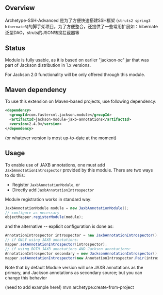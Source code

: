 ## Overview

Archetype-SSH-Advanced 是为了方便快速搭建SSH框架 (`struts2 spring3 hibernate3`)的脚手架项目，为了方便整合，还提供了一些常用扩展如：hibernate泛型DAO，struts的JSON转换拦截器等

## Status

Module is fully usable, as it is based on earlier "jackson-xc" jar that was part of Jackson distribution in 1.x versions.

For Jackson 2.0 functionality will be only offered through this module.

## Maven dependency

To use this extension on Maven-based projects, use following dependency:

```xml
<dependency>
  <groupId>com.fasterxml.jackson.module</groupId>
  <artifactId>jackson-module-jaxb-annotations</artifactId>
  <version>2.4.0</version>
</dependency>
```

(or whatever version is most up-to-date at the moment)

## Usage

To enable use of JAXB annotations, one must add `JaxbAnnotationIntrospector` provided by this module. There are two ways to do this:

* Register `JaxbAnnotationModule`, or
* Directly add `JaxbAnnotationIntrospector`

Module registration works in standard way:

```java
JaxbAnnotationModule module = new JaxbAnnotationModule();
// configure as necessary
objectMapper.registerModule(module);
```

and the alternative -- explicit configuration is done as:

```java
AnnotationIntrospector introspector = new JaxbAnnotationIntrospector();
// if ONLY using JAXB annotations:
mapper.setAnnotationIntrospector(introspector);
// if using BOTH JAXB annotations AND Jackson annotations:
AnnotationIntrospector secondary = new JacksonAnnotationIntrospector();
mapper.setAnnotationIntrospector(new AnnotationIntrospector.Pair(introspector, secondary);
```

Note that by default Module version will use JAXB annotations as the primary, and Jackson annotations as secondary source; but you can change this behavior

(need to add example here!)
mvn archetype:create-from-project

